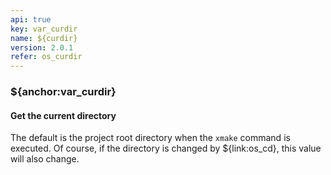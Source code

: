 ```yaml
---
api: true
key: var_curdir
name: ${curdir}
version: 2.0.1
refer: os_curdir
---
```


### ${anchor:var_curdir}

#### Get the current directory

The default is the project root directory when the `xmake` command is executed. Of course, if the directory is changed by ${link:os_cd}, this value will also change.


